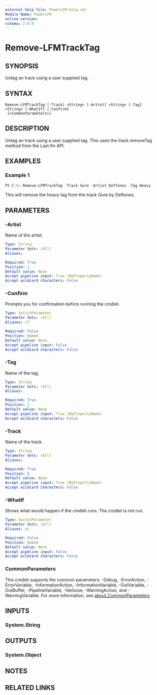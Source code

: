 ```yaml
---
external help file: PowerLFM-help.xml
Module Name: PowerLFM
online version:
schema: 2.0.0
---
```


# Remove-LFMTrackTag

## SYNOPSIS
Untag an track using a user supplied tag.

## SYNTAX

```
Remove-LFMTrackTag [-Track] <String> [-Artist] <String> [-Tag] <String> [-WhatIf] [-Confirm]
 [<CommonParameters>]
```

## DESCRIPTION
Untag an track using a user supplied tag. This uses the track.removeTag method from the Last.fm API.

## EXAMPLES

### Example 1
```powershell
PS C:\> Remove-LFMTrackTag -Track Gore -Artist Deftones -Tag Heavy
```

This will remove the heavy tag from the track Gore by Deftones.

## PARAMETERS

### -Artist
Name of the artist.

```yaml
Type: String
Parameter Sets: (All)
Aliases:

Required: True
Position: 1
Default value: None
Accept pipeline input: True (ByPropertyName)
Accept wildcard characters: False
```

### -Confirm
Prompts you for confirmation before running the cmdlet.

```yaml
Type: SwitchParameter
Parameter Sets: (All)
Aliases: cf

Required: False
Position: Named
Default value: None
Accept pipeline input: False
Accept wildcard characters: False
```

### -Tag
Name of the tag.

```yaml
Type: String
Parameter Sets: (All)
Aliases:

Required: True
Position: 2
Default value: None
Accept pipeline input: True (ByPropertyName)
Accept wildcard characters: False
```

### -Track
Name of the track.

```yaml
Type: String
Parameter Sets: (All)
Aliases:

Required: True
Position: 0
Default value: None
Accept pipeline input: True (ByPropertyName)
Accept wildcard characters: False
```

### -WhatIf
Shows what would happen if the cmdlet runs.
The cmdlet is not run.

```yaml
Type: SwitchParameter
Parameter Sets: (All)
Aliases: wi

Required: False
Position: Named
Default value: None
Accept pipeline input: False
Accept wildcard characters: False
```

### CommonParameters
This cmdlet supports the common parameters: -Debug, -ErrorAction, -ErrorVariable, -InformationAction, -InformationVariable, -OutVariable, -OutBuffer, -PipelineVariable, -Verbose, -WarningAction, and -WarningVariable. For more information, see [about_CommonParameters](http://go.microsoft.com/fwlink/?LinkID=113216).

## INPUTS

### System.String

## OUTPUTS

### System.Object
## NOTES

## RELATED LINKS

